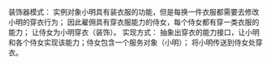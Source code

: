 装饰器模式：
实例对象小明具有装衣服的功能，但是每换一件衣服都需要去修改小明的穿衣行为；
因此雇佣具有穿衣服能力的侍女，每个侍女都有穿一类衣服的能力；
让侍女为小明穿衣（装饰）。
实现方式：
抽象出穿衣的能力接口，让小明和各个侍女实现该能力；侍女包含一个服务对象（小明）；
将小明传送到侍女处穿衣。